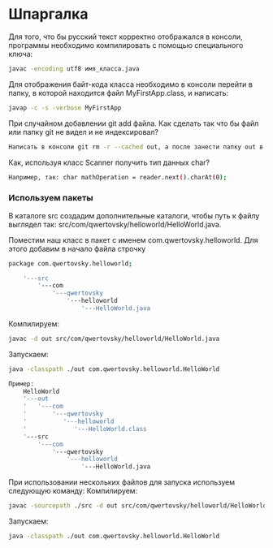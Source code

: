 # Шпаргалка

Для того, что бы русский текст корректно отображался в консоли, программы необходимо компилировать с помощью специального ключа:
```sh
javac -encoding utf8 имя_класса.java
```

Для отображения байт-кода класса необходимо в консоли перейти в папку, в которой находится файл MyFirstApp.class, и написать:
```sh
javap -c -s -verbose MyFirstApp
```
При случайном добавлении  git add файла. Как сделать так что бы файл или папку git не видел и не индексировал?
```sh
Написать в консоли git rm -r --cached out, а после занести папку out в файл .gitignore
```


Как, используя класс Scanner получить тип данных char?
```sh
Например, так: char mathOperation = reader.next().charAt(0);
```

### Используем пакеты
В каталоге src создадим дополнительные каталоги, чтобы путь к файлу выглядел так: src/com/qwertovsky/helloworld/HelloWorld.java.

Поместим наш класс в пакет с именем com.qwertovsky.helloworld. Для этого добавим в начало файла строчку
```sh
package com.qwertovsky.helloworld;
```
```sh
    '---src
        '---com
            '---qwertovsky
                '---helloworld
                    '---HelloWorld.java 
```
Компилируем:
```sh
javac -d out src/com/qwertovsky/helloworld/HelloWorld.java
```
Запускаем:
```sh
java -classpath ./out com.qwertovsky.helloworld.HelloWorld
```
```sh
Пример:
    HelloWorld
    '---out
    '   '---com
    '       '---qwertovsky
    '          '---helloworld
    '             '---HelloWorld.class
    '---src
        '---com
            '---qwertovsky
                '---helloworld
                    '---HelloWorld.java 
```

При использовании нескольких файлов для запуска используем следующую команду:
Компилируем:
```sh
javac -sourcepath ./src -d out src/com/qwertovsky/helloworld/HelloWorld.java
```
Запускаем:
```sh
java -classpath ./out com.qwertovsky.helloworld.HelloWorld
```